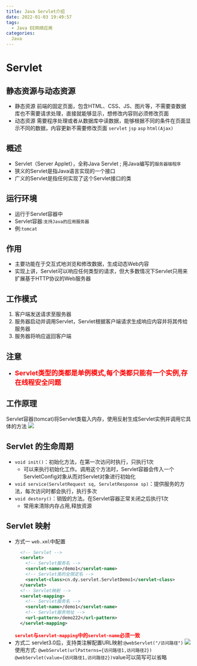 ```yaml
---
title: Java Servlet介绍
date: 2022-01-03 19:49:57
tags:
  - Java EE网络应用
categories:
  Java
---
```



# Servlet

## 静态资源与动态资源
  - 静态资源
    前端的固定页面，包含HTML、CSS、JS、图片等，不需要查数据库也不需要请求处理，直接就能够显示，想修改内容则必须修改页面
  - 动态资源
    需要程序处理或者从数据库中读数据，能够根据不同的条件在页面显示不同的数据，内容更新不需要修改页面
    `servlet` `jsp` `asp` `html(Ajax)`

## 概述
  - Servlet（Server Applet），全称Java Servlet ; 用Java编写的`服务器端程序`
  - 狭义的Servlet是指Java语言实现的一个接口
  - 广义的Servlet是指任何实现了这个Servlet接口的类

## 运行环境
  - 运行于Servlet容器中
  - Servlet容器:`支持Java的应用服务器`
  - 例:`tomcat`

## 作用
  - 主要功能在于交互式地浏览和修改数据，生成动态Web内容
  - 实现上讲，Servlet可以响应任何类型的请求，但大多数情况下Servlet只用来扩展基于HTTP协议的Web服务器

## 工作模式
  1. 客户端发送请求至服务器
  2. 服务器启动并调用Servlet，Servlet根据客户端请求生成响应内容并将其传给服务器
  3. 服务器将响应返回客户端

## 注意
  - **<font color='red' size='4.8'>Servlet类型的类都是单例模式,每个类都只能有一个实例,存在线程安全问题</font>**
    
## 工作原理
Servlet容器(tomcat)将Servlet类载入内存，使用反射生成Servlet实例并调用它具体的方法
![](tomcat工作机制.gif)

## Servlet 的生命周期
  - `void init()`：初始化方法，在第一次访问时执行，只执行1次
    - 可以来执行初始化工作。调用这个方法时，Servlet容器会传入一个ServletConfig对象从而对Servlet对象进行初始化
  - `void service(ServletRequest sq, ServletResponse sp)`：提供服务的方法，每次访问时都会执行，执行多次
  - `void destory()`：销毁的方法。在Servlet容器正常关闭之后执行1次
    - 常用来清除内存占用,释放资源

## Servlet 映射
  - 方式一
    `web.xml`中配置
    ``` xml
      <!-- Servlet -->
      <servlet>
        <!-- Servlet服务名 -->
        <servlet-name>/demo1</servlet-name>
        <!-- Servlet类的全限定名 -->
        <servlet-class>cn.dy.servlet.ServletDemo1</servlet-class>
      </servlet>
      <!-- Servlet映射 -->
      <servlet-mapping>
        <!-- Servlet服务名 -->
        <servlet-name>/demo1</servlet-name>
        <!-- Servlet服务地址 -->
        <url-pattern>/demo222</url-pattern>
      </servlet-mapping>
    ```
    **<font color='red'>`servlet`与`servlet-mapping`中的`servlet-name`必须一致</font>**
  - 方式二
    servlet3.0后，支持类注解配置URL映射:`@webServlet("/访问路径")`
    ![](@WebServlet配置属性.png)
    使用方式:
      `@webServlet(urlPatterns={访问路径1,访问路径2})`
      `@webServlet(value={访问路径1,访问路径2})`value可以简写可以省略
